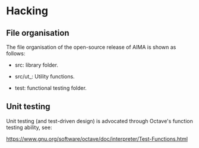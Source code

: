 Hacking
=======

File organisation
-----------------
The file organisation of the open-source release of AIMA is shown as
follows:

* src: library folder.
* src/ut_: Utility functions.

* test: functional testing folder.


Unit testing
------------
Unit testing (and test-driven design) is advocated through Octave's 
function testing ability, see: 

https://www.gnu.org/software/octave/doc/interpreter/Test-Functions.html

